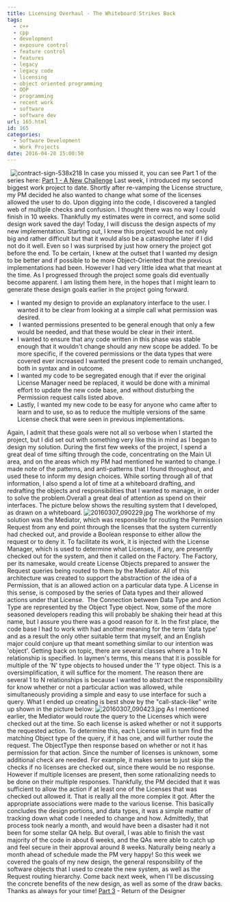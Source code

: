 ```yaml
---
title: Licensing Overhaul - The Whiteboard Strikes Back
tags:
  - c++
  - cpp
  - development
  - exposure control
  - feature control
  - features
  - legacy
  - legacy code
  - licensing
  - object oriented programming
  - OOP
  - programming
  - recent work
  - software
  - software dev
url: 165.html
id: 165
categories:
  - Software Development
  - Work Projects
date: 2016-04-28 15:00:50
---
```


  ![contract-sign-538x218](https://danieljscheufler.files.wordpress.com/2016/04/contract-sign-538x218.jpg) In case you missed it, you can see Part 1 of the series here: [Part 1 - A New Challenge](https://danieljscheufler.wordpress.com/2016/04/21/licensing-overhaul-introduction/) Last week, I introduced my second biggest work project to date. Shortly after re-vamping the License structure, my PM decided he also wanted to change what some of the licenses allowed the user to do. Upon digging into the code, I discovered a tangled web of multiple checks and confusion. I thought there was no way I could finish in 10 weeks. Thankfully my estimates were in correct, and some solid design work saved the day! Today, I will discuss the design aspects of my new implementation. Starting out, I knew this project would be not only big and rather difficult but that it would also be a catastrophe later if I did not do it well. Even so I was surprised by just how ornery the project got before the end. To be certain, I knew at the outset that I wanted my design to be better and if possible to be more Object-Oriented that the previous implementations had been. However I had very little idea what that meant at the time. As I progressed through the project some goals did eventually become apparent. I am listing them here, in the hopes that I might learn to generate these design goals earlier in the project going forward.

*   I wanted my design to provide an explanatory interface to the user. I wanted it to be clear from looking at a simple call what permission was desired.
*    I wanted permissions presented to be general enough that only a few would be needed, and that these would be clear in their intent.
*   I wanted to ensure that any code written in this phase was stable enough that it wouldn't change should any new scope be added. To be more specific, if the covered permissions or the data types that were covered ever increased I wanted the present code to remain unchanged, both in syntax and in outcome.
*   I wanted my code to be segregated enough that if ever the original License Manager need be replaced, it would be done with a minimal effort to update the new code base, and without disturbing the Permission request calls listed above.
*   Lastly, I wanted my new code to be easy for anyone who came after to learn and to use, so as to reduce the multiple versions of the same License check that were seen in previous implementations.

Again, I admit that these goals were not all so verbose when I started the project, but I did set out with something very like this in mind as I began to design my solution. During the first few weeks of the project, I spend a great deal of time sifting through the code, concentrating on the Main UI area, and on the areas which my PM had mentioned he wanted to change. I made note of the patterns, and anti-patterns that I found throughout, and used these to inform my design choices. While sorting through all of that information, I also spend a lot of time at a whiteboard drafting, and redrafting the objects and responsibilities that I wanted to manage, in order to solve the problem.Overall a great deal of attention as spend on their interfaces. The picture below shows the resulting system that I developed, as drawn on a whiteboard. ![20160307_090229.jpg](https://danieljscheufler.files.wordpress.com/2016/04/20160307_090229.jpg?w=680) The workhorse of my solution was the Mediator, which was responsible for routing the Permission Request from any end point through the licenses that the system currently had checked out, and provide a Boolean response to either allow the request or to deny it. To facilitate its work, it is injected with the License Manager, which is used to determine what Licenses, if any, are presently checked out for the system, and then it called on the Factory. The Factory, per its namesake, would create License Objects prepared to answer the Request queries being routed to them by the Mediator. All of this architecture was created to support the abstraction of the idea of a Permission, that is an allowed action on a particular data type. A License in this sense, is composed by the series of Data types and their allowed actions under that License.  The Connection between Data Type and Action Type are represented by the Object Type object. Now, some of the more seasoned developers reading this will probably be shaking their head at this name, but I assure you there was a good reason for it. In the first place, the code base I had to work with had another meaning for the term 'data type' and as a result the only other suitable term that myself, and an English major could conjure up that meant something similar to our intention was 'object'. Getting back on topic, there are several classes where a 1 to N relationship is specified. In laymen's terms, this means that it is possible for multiple of the 'N' type objects to housed under the '1' type object. This is a oversimplification, it will suffice for the moment. The reason there are several 1 to N relationships is because I wanted to abstract the responsibility for know whether or not a particular action was allowed, while simultaneously providing a simple and easy to use interface for such a query. What I ended up creating is best show by the "call-stack-like" write up shown in the picture below: ![20160307_090423.jpg](https://danieljscheufler.files.wordpress.com/2016/04/20160307_090423.jpg) As I mentioned earlier, the Mediator would route the query to the Licenses which were checked out at the time. So each license is asked whether or not it supports the requested action. To determine this, each License will in turn find the matching Object type of the query, if it has one, and will further route the request. The ObjectType then response based on whether or not it has permission for that action. Since the number of licenses is unknown, some additional check are needed. For example, it makes sense to just skip the checks if no licenses are checked out, since there would be no response. However if multiple licenses are present, then some rationalizing needs to be done on their multiple responses. Thankfully, the PM decided that it was sufficient to allow the action if at least one of the Licenses that was checked out allowed it. That is really all the more complex it got. After the appropriate associations were made to the various license. This basically concludes the design portions, and data types, it was a simple matter of tracking down what code I needed to change and how. Admittedly, that process took nearly a month, and would have been a disaster had it not been for some stellar QA help. But overall, I was able to finish the vast majority of the code in about 6 weeks, and the QAs were able to catch up and feel secure in their approval around 8 weeks. Naturally being nearly a month ahead of schedule made the PM very happy! So this week we covered the goals of my new design, the general responsibility of the software objects that I used to create the new system, as well as the Request routing hierarchy. Come back next week, when I'll be discussing the concrete benefits of the new design, as well as some of the draw backs. Thanks as always for your time! [Part 3](https://danieljscheufler.wordpress.com/2016/05/05/licensing-overhaul-return-of-the-designer/) \- Return of the Designer